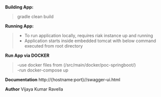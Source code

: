 **Building App:**
>gradle clean build

**Running App:**
>- To run application locally, requires riak instance up and running  
>- Application starts inside embedded tomcat with below command executed from root directory  

**Run App via DOCKER**
>-use docker files from (/src/main/docker/poc-springboot/)  
>-run docker-compose up  

**Documentation**
http://{hostname:port}//swagger-ui.html

**Author**
Vijaya Kumar Ravella

